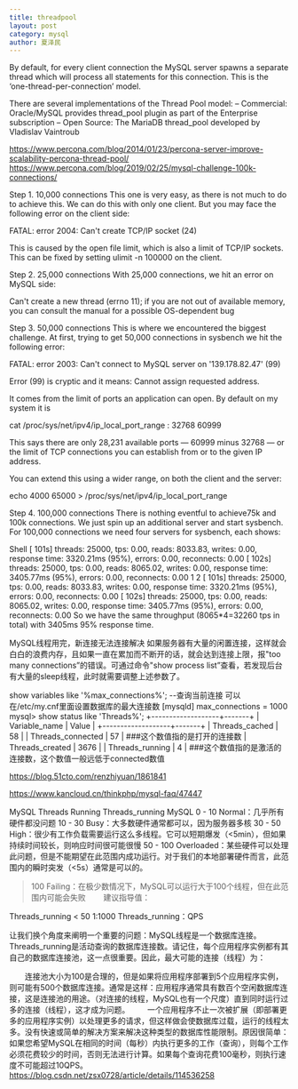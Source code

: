 ```yaml
---
title: threadpool
layout: post
category: mysql
author: 夏泽民
---
```

By default, for every client connection the MySQL server spawns a separate thread which will process all statements for this connection. This is the ‘one-thread-per-connection’ model. 

There are several implementations of the Thread Pool model:
– Commercial: Oracle/MySQL provides thread_pool plugin as part of the Enterprise subscription
– Open Source: The MariaDB thread_pool developed by Vladislav Vaintroub

https://www.percona.com/blog/2014/01/23/percona-server-improve-scalability-percona-thread-pool/
https://www.percona.com/blog/2019/02/25/mysql-challenge-100k-connections/

Step 1. 10,000 connections
This one is very easy, as there is not much to do to achieve this. We can do this with only one client. But you may face the following error on the client side:

FATAL: error 2004: Can't create TCP/IP socket (24)

This is caused by the open file limit, which is also a limit of TCP/IP sockets. This can be fixed by setting   ulimit -n 100000  on the client.

Step 2. 25,000 connections
With 25,000 connections, we hit an error on MySQL side:

Can't create a new thread (errno 11); if you are not out of available memory, you can consult the manual for a possible OS-dependent bug

Step 3. 50,000 connections
This is where we encountered the biggest challenge. At first, trying to get 50,000 connections in sysbench we hit the following error:

FATAL: error 2003: Can't connect to MySQL server on '139.178.82.47' (99)

Error (99) is cryptic and it means: Cannot assign requested address.

It comes from the limit of ports an application can open. By default on my system it is

cat /proc/sys/net/ipv4/ip_local_port_range : 32768   60999

This says there are only 28,231 available ports — 60999 minus 32768 — or the limit of TCP connections you can establish from or to the given IP address.

You can extend this using a wider range, on both the client and the server:

echo 4000 65000 > /proc/sys/net/ipv4/ip_local_port_range

Step 4. 100,000 connections
There is nothing eventful to achieve75k and 100k connections. We just spin up an additional server and start sysbench. For 100,000 connections we need four servers for sysbench, each shows:

Shell
[ 101s] threads: 25000, tps: 0.00, reads: 8033.83, writes: 0.00, response time: 3320.21ms (95%), errors: 0.00, reconnects:  0.00
[ 102s] threads: 25000, tps: 0.00, reads: 8065.02, writes: 0.00, response time: 3405.77ms (95%), errors: 0.00, reconnects:  0.00
1
2
[ 101s] threads: 25000, tps: 0.00, reads: 8033.83, writes: 0.00, response time: 3320.21ms (95%), errors: 0.00, reconnects:  0.00
[ 102s] threads: 25000, tps: 0.00, reads: 8065.02, writes: 0.00, response time: 3405.77ms (95%), errors: 0.00, reconnects:  0.00
So we have the same throughput (8065*4=32260 tps in total) with 3405ms 95% response time.
<!-- more -->
MySQL线程用完，新连接无法连接解决
如果服务器有大量的闲置连接，这样就会白白的浪费内存，且如果一直在累加而不断开的话，就会达到连接上限，报"too many connections”的错误。可通过命令"show process list”查看，若发现后台有大量的sleep线程，此时就需要调整上述参数了。

show variables like '%max_connections%';  --查询当前连接
可以在/etc/my.cnf里面设置数据库的最大连接数
[mysqld]
max_connections = 1000
mysql> show status like 'Threads%';
+-------------------+-------+
| Variable_name     | Value |
+-------------------+-------+
| Threads_cached    | 58    |
| Threads_connected | 57    |   ###这个数值指的是打开的连接数
| Threads_created   | 3676  |
| Threads_running   | 4     |   ###这个数值指的是激活的连接数，这个数值一般远低于connected数值

https://blog.51cto.com/renzhiyuan/1861841

https://www.kancloud.cn/thinkphp/mysql-faq/47447

MySQL Threads Running
Threads_running	MySQL
0 - 10	Normal：几乎所有硬件都没问题
10 - 30	Busy：大多数硬件通常都可以，因为服务器多核
30 - 50	High：很少有工作负载需要运行这么多线程。它可以短期爆发（<5min），但如果持续时间较长，则响应时间很可能很慢
50 - 100	Overloaded：某些硬件可以处理此问题，但是不能期望在此范围内成功运行。对于我们的本地部署硬件而言，此范围内的瞬时突发（<5s）通常是可以的。
> 100	Failing：在极少数情况下，MySQL可以运行大于100个线程，但在此范围内可能会失败
    建议指导值：

Threads_running < 50
1:1000 Threads_running：QPS

让我们换个角度来阐明一个重要的问题：MySQL线程是一个数据库连接。Threads_running是活动查询的数据库连接数。请记住，每个应用程序实例都有其自己的数据库连接池，这一点很重要。因此，最大可能的连接（线程）为：

    连接池大小为100是合理的，但是如果将应用程序部署到5个应用程序实例，则可能有500个数据库连接。通常是这样：应用程序通常具有数百个空闲数据库连接，这是连接池的用途。（对连接的线程，MySQL也有一个尺度）直到同时运行过多的连接（线程），这才成为问题。
    一个应用程序不止一次被扩展（即部署更多的应用程序实例）以处理更多的请求，但这样做会使数据库过载，运行的线程太多。没有快速或简单的解决方案来解决这种类型的数据库性能限制。原因很简单：如果您希望MySQL在相同的时间（每秒）内执行更多的工作（查询），则每个工作必须花费较少的时间，否则无法进行计算。如果每个查询花费100毫秒，则执行速度不可能超过10QPS。
    
    https://blog.csdn.net/zsx0728/article/details/114536258
    

